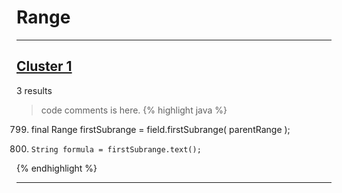 # Range

***

## [Cluster 1](./1)
3 results
> code comments is here.
{% highlight java %}
799. final Range firstSubrange = field.firstSubrange( parentRange );
802.     String formula = firstSubrange.text();
{% endhighlight %}

***

